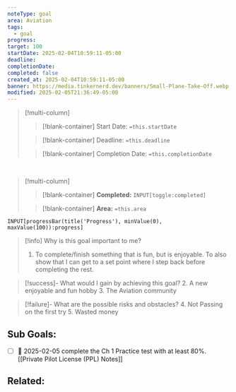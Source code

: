 ```yaml
---
noteType: goal
area: Aviation
tags:
  - goal
progress: 
target: 100
startDate: 2025-02-04T10:59:11-05:00
deadline: 
completionDate: 
completed: false
created_at: 2025-02-04T10:59:11-05:00
banner: https://media.tinkernerd.dev/banners/Small-Plane-Take-Off.webp
modified: 2025-02-05T21:36:49-05:00
---
```


>[!multi-column]
>
>>[!blank-container]
>>Start Date: `=this.startDate`
>
>>[!blank-container]
>>Deadline: `=this.deadline`
>
>>[!blank-container]
>>Completion Date: `=this.completionDate`

<br>

>[!multi-column]
>
>>[!blank-container]
>>**Completed:** `INPUT[toggle:completed]` 
>
>>[!blank-container]
>>**Area:** `=this.area`

```meta-bind
INPUT[progressBar(title('Progress'), minValue(0), maxValue(100)):progress]
```

> [!info] Why is this goal important to me?
> 1.  To complete/finish something that is fun, but is enjoyable. To also show that I can get to a set point where I step back before completing the rest. 

> [!success]- What would I gain by achieving this goal?
> 2. A new enjoyable and fun hobby
> 3. The Aviation community

> [!failure]- What are the possible risks and obstacles?
> 4. Not Passing on the first try
> 5. Wasted money

## Sub Goals:
- [ ] 🛫 2025-02-05 complete the Ch 1 Practice test with at least 80%. [[Private Pilot License (PPL) Notes]]

## Related:




